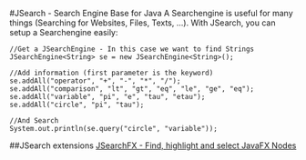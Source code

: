 #JSearch - Search Engine Base for Java
A Searchengine is useful for many things (Searching for Websites, Files, Texts, ...). With JSearch, you can setup a Searchengine easily:

```
//Get a JSearchEngine - In this case we want to find Strings
JSearchEngine<String> se = new JSearchEngine<String>();

//Add information (first parameter is the keyword)
se.addAll("operator", "+", "-", "*", "/");
se.addAll("comparison", "lt", "gt", "eq", "le", "ge", "eq");
se.addAll("variable", "pi", "e", "tau", "etau");
se.addAll("circle", "pi", "tau");

//And Search
System.out.println(se.query("circle", "variable"));
```

##JSearch extensions
[JSearchFX - Find, highlight and select JavaFX Nodes](https://github.com/coalang-soft/jsearchfx)
